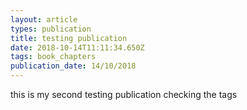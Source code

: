 ```yaml
---
layout: article
types: publication
title: testing publication
date: 2018-10-14T11:11:34.650Z
tags: book_chapters
publication_date: 14/10/2018
---
```

this is my second testing publication checking the tags
